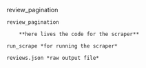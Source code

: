 review_pagination  

	review_pagination  

		**here lives the code for the scraper**  

	run_scrape *for running the scraper*  

	reviews.json *raw output file*  
	